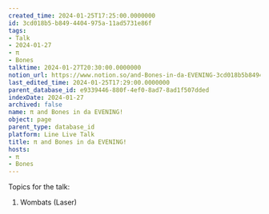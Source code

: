 ```yaml
---
created_time: 2024-01-25T17:25:00.0000000
id: 3cd018b5-b849-4404-975a-11ad5731e86f
tags:
- Talk
- 2024-01-27
- π
- Bones
talktime: 2024-01-27T20:30:00.0000000
notion_url: https://www.notion.so/and-Bones-in-da-EVENING-3cd018b5b8494404975a11ad5731e86f
last_edited_time: 2024-01-25T17:29:00.0000000
parent_database_id: e9339446-880f-4ef0-8ad7-8ad1f507dded
indexDate: 2024-01-27
archived: false
name: π and Bones in da EVENING!
object: page
parent_type: database_id
platform: Line Live Talk
title: π and Bones in da EVENING!
hosts:
- π
- Bones
---
```


Topics for the talk:
1. Wombats (Laser)

























